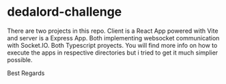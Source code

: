 # dedalord-challenge

There are two projects in this repo. Client is a React App powered with Vite and server is a Express App. Both implementing websocket communication with Socket.IO. Both Typescript proyects.
You will find more info on how to execute the apps in respective directories but i tried to get it much simplier possible.

Best Regards